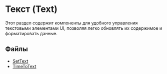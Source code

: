 # Текст (Text)

Этот раздел содержит компоненты для удобного управления текстовыми элементами UI, позволяя легко обновлять их содержимое и форматировать данные.

## Файлы

- [SetText](./SetText.md)
- [TimeToText](./TimeToText.md)
